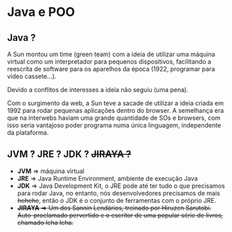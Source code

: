 # Java e POO

## Java ?

A Sun montou um time (green team) com a ideia de utilizar uma máquina virtual como um interpretador para pequenos dispositivos, facilitando a reescrita de software para os aparelhos da época (1922, programar para vídeo cassete...).

Devido a conflitos de interesses a ideia não seguiu (uma pena).

Com o surgimento da web, a Sun teve a sacade de utilizar a ideia criada em 1992 para rodar pequenas aplicações dentro do browser. A semelhança era que na interwebs haviam uma grande quantidade de SOs e browsers, com isso seria vantajoso poder programa numa única linguagem, independente da plataforma.

## JVM ? JRE ? JDK ? ~~JIRAYA ?~~

- **JVM** => máquina virtual
- **JRE** => Java Runtime Environment, ambiente de execução Java
- **JDK** => Java Development Kit, o JRE pode até ter tudo o que precisamos para rodar Java, no entanto, nós desenvolvedores precisamos de mais ~~hehehe~~, então o JDK é o conjunto de ferramentas com o próprio JRE. 
- ~~**JIRAYA** => Um dos Sannin Lendários, treinado por Hiruzen Sarutobi. Auto-proclamado pervertido e o escritor de uma popular série de livros, chamado Icha Icha.~~  